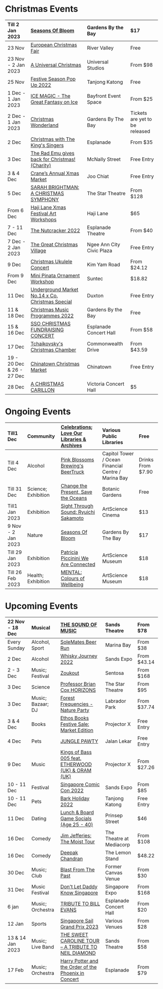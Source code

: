 # Christmas Events

|Till 2 Jan 2023|[Seasons Of Bloom](https://www.gardensbythebay.com.sg/en/things-to-do/calendar-of-events/seasons-of-bloom.html)|Gardens By the Bay|$17|
|:-|:-|:-|:-|
|23 Nov|[European Christmas Fair](https://www.eventbrite.sg/e/european-christmas-fair-xmas-market-tickets-439372995457?aff=ebdssbdestsearch&keep_tld=1)|River Valley|Free|
|23 Nov - 2 Jan 2023|[A Universal Christmas](https://www.rwsentosa.com/en/promotions/merry-million-moments/a-universal-christmas)|Universal Studios|From $98|
|25 Nov|[Festive Season Pop Up 2022](https://www.eventbrite.sg/e/festive-season-pop-up-2022-tickets-443087736347?aff=ebdssbdestsearch)|Tanjong Katong|Free|
|1 Dec - 1 Jan 2023|[ICE MAGIC - The Great Fantasy on Ice](https://www.sistic.com.sg/events/icemagic2022)|Bayfront Event Space|From $25|
|2 Dec - 1 Jan 2023|[Christmas Wonderland](https://christmaswonderland.sg/)|Gardens By The Bay|Tickets are yet to be released|
|2 Dec|[Christmas with The King's Singers](https://www.esplanade.com/whats-on/festivals-and-series/festivals/2022/voices-a-festival-of-song/events/christmas-with-the-kings-singers#synopsis)|Esplanade|From $35|
|3 Dec|[The Rad Emu gives back for Christmas! (Charity)](https://www.eventbrite.sg/e/the-rad-emu-gives-back-for-christmas-tickets-461630016807?aff=ebdssbdestsearch&keep_tld=1)|McNally Street|Free Entry|
|3 & 4 Dec|[Crane’s Annual Xmas Market](https://www.eventbrite.sg/e/cranes-annual-xmas-market-tickets-468935587967?aff=ebdssbdestsearch)|Joo Chiat|Free Entry|
|5 Dec|[SARAH BRIGHTMAN: A CHRISTMAS SYMPHONY](https://www.thestar.sg/event/sarah-brightman-christmas-symphony/)|The Star Theatre|From $128|
|From 6 Dec|[Haji Lane Xmas Festival Art Workshops](https://www.eventbrite.sg/e/haji-lane-xmas-festival-art-workshops-tickets-450555472547?aff=ebdssbdestsearch&keep_tld=1)|Haji Lane|$65|
|7 - 11 Dec|[The Nutcracker 2022](https://singaporeballet.org/performance/nutcracker22/)|Esplanade Theatre|From $40|
|7 Dec - 2 Jan 2023|[The Great Christmas Village](https://youthopia.sg/read/great-christmas-village-to-return-after-two-year-hiatus-includes-light-displays-live-music-food-stalls/)|Ngee Ann City Civic Plaza|Free Entry|
|9 Dec|[Christmas Ukulele Concert](https://www.eventbrite.sg/e/christmas-ukulele-concert-tickets-423951178387?aff=ebdssbdestsearch)|Kim Yam Road|From $24.12|
|From 9 Dec|[Mini Pinata Ornament Workshop](https://www.eventbrite.sg/e/mini-pinata-ornament-workshop-tickets-456839728927?aff=ebdssbdestsearch&keep_tld=1)|Suntec|$18.82|
|11 Dec|[Underground Market No.14 x Co. Christmas Special](https://www.instagram.com/accounts/login/?next=%2Funderground_mkt%2F&source=omni_redirect)|Duxton|Free Entry|
|11 & 18 Dec|[Christmas Music Programmes 2022](https://www.gardensbythebay.com.sg/en/things-to-do/calendar-of-events/christmas-programmes-2022.html)|Gardens By the Bay|Free|
|15 & 16 Dec|[SSO CHRISTMAS FUNDRAISING CONCERT](https://www.sso.org.sg/orchestra-season/christmas-fundraising-concert)|Esplanade Concert Hall|From $58|
|17 Dec|[Tchaikovsky's Christmas Chamber](https://www.eventbrite.sg/e/tchaikovskys-christmas-chamber-tickets-464843067127?aff=ebdssbdestsearch)|Commonwealth Drive|From $43.59|
|19 - 20 Dec & 26 - 27 Dec|[Chinatown Christmas Market](https://chinatown.sg/event/chinatown-christmas-market/)|Chinatown|Free Entry|
|28 Dec|[A CHRISTMAS CARILLON](https://www.sso.org.sg/vchpresents/christmas-carillon)|Victoria Concert Hall|$5|

# Ongoing Events

|Till1 Dec|Community|[Celebrations; Love Our Libraries & Archives](https://www.eventbrite.sg/e/celebrations-tickets-431476396517?aff=ebdssbdestsearch)|Various Public Libraries|Free|
|:-|:-|:-|:-|:-|
|Till 4 Dec|Alcohol|[Pink Blossoms Brewing's BeerTruck](https://pinkblossomsbrewing.com/#home)|Capitol Tower / Ocean Financial Centre / Marina Bay|Drinks From $7.90|
|Till 31 Dec|Science; Exhibition|[Change the Present, Save the Oceans](https://www.nparks.gov.sg/sbg/whats-happening/calendar-of-events/exhibition--change-the-present,-save-the-oceans)|Botanic Gardens|Free|
|Till1 Jan 2023|Exhibition|[Sight Through Sound: Ryuichi Sakamoto](https://www.marinabaysands.com/museum/events/ryuichi-sakamoto.html)|ArtScience Cinema|$13|
|9 Nov - 2 Jan 2023|Nature|[Seasons Of Bloom](https://www.gardensbythebay.com.sg/en/things-to-do/calendar-of-events/seasons-of-bloom.html)|Gardens By The Bay|$17|
|Till 29 Jan 2023|Exhibition|[Patricia Piccinini We Are Connected](https://www.marinabaysands.com/museum/exhibitions/patricia-piccinini.html)|ArtScience Museum|$18|
|Till 26 Feb 2023|Health; Exhibition|[MENTAL: Colours of Wellbeing](https://www.marinabaysands.com/museum/exhibitions/mental.html)|ArtScience Museum|$18|

# Upcoming Events

|22 Nov - 18 Dec|Musical|[THE SOUND OF MUSIC](https://www.marinabaysands.com/entertainment/shows/the-sound-of-music.html)|Sands Theatre|From $78|
|:-|:-|:-|:-|:-|
|Every Sunday|Alcohol, Sport|[SoleMates Beer Run](https://www.eventbrite.sg/e/solemates-beer-run-tickets-430814827747?aff=ebdssbdestsearch)|Marina Bay|From $38|
|2 Dec|Alcohol|[Whisky Journey 2022](https://www.eventbrite.sg/e/whisky-journey-2022-tickets-404475185167?aff=ebdssbdestsearch)|Sands Expo|From $43.14|
|2 - 3 Dec|Music; Festival|[Zoukout](https://www.zoukout.com/)|Sentosa|From $168|
|3 Dec|Science|[Professor Brian Cox HORIZONS](https://www.thestar.sg/event/professor-brian-cox-horizons-21st-century-space-odyssey-g/)|The Star Theatre|From $95|
|3 Dec|Music; Bazaar; DJ|[Forest Frequencies - Nature Party](https://www.eventbrite.sg/e/forest-frequencies-nature-party-tickets-454648775727?aff=ebdssbdestsearch)|Labrador Park|From $37.74|
|3 & 4 Dec|Books|[Ethos Books Festive Sale: Market Edition](https://www.eventbrite.sg/e/ethos-books-festive-sale-market-edition-tickets-452428885977?aff=ebdssbdestsearch)|Projector X|Free Entry|
|4 Dec|Pets|[JUNGLE PAWTY](https://www.eventbrite.com/e/jungle-pawty-tickets-468222715747)|Jalan Lekar|Free Entry|
|9 Dec|Music|[Kings of Bass 005 feat. ETHERWOOD (UK) & ORAM (UK)](https://www.eventbrite.sg/e/kings-of-bass-005-feat-etherwood-hospital-records-uk-oram-uk-tickets-462190453087?aff=ebdssbdestsearch)|Projector X|From $27.26|
|10 - 11 Dec|Festival|[Singapore Comic Con 2022](https://www.singaporecomiccon.com/sgccticketinfo)|Sands Expo|From $85|
|10 - 11 Dec|Pets|[Bark Holiday 2022](https://www.eventbrite.sg/e/bark-holiday-2022-tickets-464124116727?aff=ebdssbdestsearch)|Tanjong Katong|Free Entry|
|11 Dec|Dating|[Lunch & Board Game Socials (Age 25 - 40)](https://www.eventbrite.sg/e/lunch-board-game-socials-the-mind-cafe-age-25-to-40-singles-tickets-430063530597?aff=ebdssbdestsearch&keep_tld=1)|Prinsep Street|$46|
|16 Dec|Comedy|[Jim Jefferies: The Moist Tour](https://ticketmaster.sg/activity/detail/22_jimjefferies)|The Theatre at Mediacorp|From $108|
|16 Dec|Comedy|[Deepak Chandran](https://www.eventbrite.sg/e/comedy-headliner-deepak-chandran-tickets-469030872967?aff=ebdssbdestsearch&keep_tld=1)|The Lemon Stand|$48.22|
|30 Dec|Music; Club|[Blast From The Past](https://www.eventbrite.sg/e/blast-from-the-past-tickets-469082116237?aff=ebdssbdestsearch&keep_tld=1)|Former Canvas Venue|From $30|
|31 Dec|Music Festival|[Don't Let Daddy Know Singapore](https://sg.bookmyshow.com/e/DLDKSG22)|Singapore Expo|From $168|
|6 jan|Music; Orchestra|[TRIBUTE TO BILL EVANS](https://www.sso.org.sg/orchestra-season/sso-pops-tribute-to-bill-evans)|Esplanade Concert Hall|From $20|
|12 Jan|Sports|[Singapore Sail Grand Prix 2023](https://ticketmaster.sg/activity/detail/23_sailgp2023)|Various Venues|From $28|
|13 & 14 Jan 2023|Music; Live Band|[THE SWEET CAROLINE TOUR – A TRIBUTE TO NEIL DIAMOND](https://www.marinabaysands.com/entertainment/shows/the-sweet-caroline-tour.html)|Sands Theatre|From $58|
|17 Feb|Music; Orchestra|[Harry Potter and the Order of the Phoenix in Concert](https://www.sistic.com.sg/events/harry0223)|Esplanade|From $79|